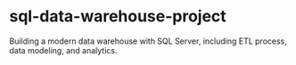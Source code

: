 # sql-data-warehouse-project
Building a modern data warehouse with SQL Server, including ETL process, data modeling, and analytics.
